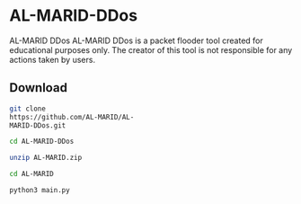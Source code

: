# AL-MARID-DDos
AL-MARID DDos  AL-MARID DDos is a packet flooder tool created for educational purposes only. The creator of this tool is not responsible for any actions taken by users.

## Download

```bash
git clone
https://github.com/AL-MARID/AL-
MARID-DDos.git
```
```bash
cd AL-MARID-DDos
```
```bash
unzip AL-MARID.zip
```
```bash
cd AL-MARID
```
```bash
python3 main.py
```
